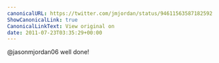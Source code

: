 ```yaml
---
canonicalURL: https://twitter.com/jmjordan/status/94611563587182592
ShowCanonicalLink: true
CanonicalLinkText: View original on
date: 2011-07-23T03:35:29+00:00
---
```

@jasonmjordan06 well done!